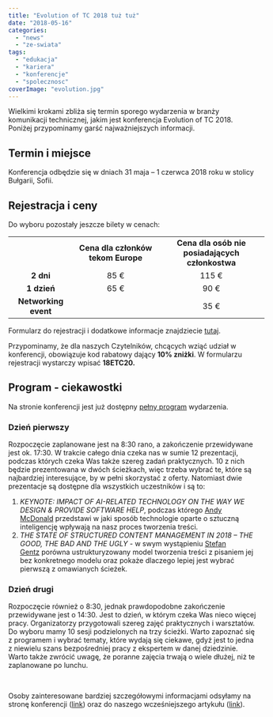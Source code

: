 ```yaml
---
title: "Evolution of TC 2018 tuż tuż"
date: "2018-05-16"
categories: 
  - "news"
  - "ze-swiata"
tags: 
  - "edukacja"
  - "kariera"
  - "konferencje"
  - "spolecznosc"
coverImage: "evolution.jpg"
---
```


Wielkimi krokami zbliża się termin sporego wydarzenia w branży komunikacji technicznej, jakim jest konferencja Evolution of TC 2018. Poniżej przypominamy garść najważniejszych informacji.

## Termin i miejsce

Konferencja odbędzie się w dniach 31 maja – 1 czerwca 2018 roku w stolicy Bułgarii, Sofii.

## Rejestracja i ceny

Do wyboru pozostały jeszcze bilety w cenach:

<table style="width: 572px;"><tbody><tr><td style="width: 115.03px;"></td><td style="width: 155.97px; text-align: center;"><strong>Cena&nbsp;dla członków tekom Europe</strong></td><td style="width: 199px; text-align: center;"><strong>Cena dla osób nie posiadających członkostwa</strong></td></tr><tr><td style="width: 115.03px; text-align: center;"><strong>2 dni</strong></td><td style="width: 155.97px; text-align: center;">85 €</td><td style="width: 199px; text-align: center;">115 €</td></tr><tr><td style="width: 115.03px; text-align: center;"><strong>1 dzień</strong></td><td style="width: 155.97px; text-align: center;">65 €</td><td style="width: 199px; text-align: center;">90 €</td></tr><tr><td style="width: 115.03px; text-align: center;"><strong>Networking event</strong></td><td style="width: 155.97px;"></td><td style="width: 199px; text-align: center;">35 €</td></tr></tbody></table>

Formularz do rejestracji i dodatkowe informacje znajdziecie [tutaj](https://evolution-of-tc.com/register/).

Przypominamy, że dla naszych Czytelników, chcących wziąć udział w konferencji, obowiązuje kod rabatowy dający **10% zniżki**. W formularzu rejestracji wystarczy wpisać **18ETC20.**

## Program - ciekawostki

Na stronie konferencji jest już dostępny [pełny program](https://evolution-of-tc.com/program-2018/) wydarzenia.

### Dzień pierwszy

Rozpoczęcie zaplanowane jest na 8:30 rano, a zakończenie przewidywane jest ok. 17:30. W trakcie całego dnia czeka nas w sumie 12 prezentacji, podczas których czeka Was także szereg zadań praktycznych. 10 z nich będzie prezentowana w dwóch ścieżkach, więc trzeba wybrać te, które są najbardziej interesujące, by w pełni skorzystać z oferty. Natomiast dwie prezentacje są dostępne dla wszystkich uczestników i są to:

1. _KEYNOTE: IMPACT OF AI-RELATED TECHNOLOGY ON THE WAY WE DESIGN & PROVIDE SOFTWARE HELP_, podczas którego [Andy McDonald](https://evolution-of-tc.com/speaker/andy-mcdonald/) przedstawi w jaki sposób technologie oparte o sztuczną inteligencję wpływają na nasz proces tworzenia treści.
2. _THE STATE OF STRUCTURED CONTENT MANAGEMENT IN 2018 – THE GOOD, THE BAD AND THE UGLY_ - w swym wystąpieniu [Stefan Gentz](https://evolution-of-tc.com/speaker/stefan-gentz/) porówna ustrukturyzowany model tworzenia treści z pisaniem jej bez konkretnego modelu oraz pokaże dlaczego lepiej jest wybrać pierwszą z omawianych ścieżek.

### Dzień drugi

Rozpoczęcie również o 8:30, jednak prawdopodobne zakończenie przewidywane jest o 14:30. Jest to dzień, w którym czeka Was nieco więcej pracy. Organizatorzy przygotowali szereg zajęć praktycznych i warsztatów. Do wyboru mamy 10 sesji podzielonych na trzy ścieżki. Warto zapoznać się z programem i wybrać tematy, które wydają się ciekawe, gdyż jest to jedna z niewielu szans bezpośredniej pracy z ekspertem w danej dziedzinie. Warto także zwrócić uwagę, że poranne zajęcia trwają o wiele dłużej, niż te zaplanowane po lunchu.

 

Osoby zainteresowane bardziej szczegółowymi informacjami odsyłamy na stronę konferencji ([link](https://evolution-of-tc.com/)) oraz do naszego wcześniejszego artykułu ([link](http://techwriter.pl/evolution-of-tc-2018-juz-wkrotce/)).
